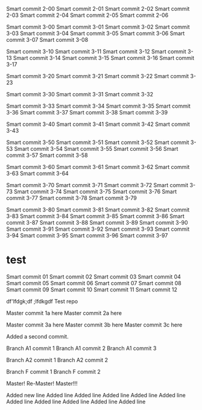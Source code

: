 Smart commit 2-00
Smart commit 2-01
Smart commit 2-02
Smart commit 2-03
Smart commit 2-04
Smart commit 2-05
Smart commit 2-06

Smart commit 3-00
Smart commit 3-01
Smart commit 3-02
Smart commit 3-03
Smart commit 3-04
Smart commit 3-05
Smart commit 3-06
Smart commit 3-07
Smart commit 3-08

Smart commit 3-10
Smart commit 3-11
Smart commit 3-12
Smart commit 3-13
Smart commit 3-14
Smart commit 3-15
Smart commit 3-16
Smart commit 3-17

Smart commit 3-20
Smart commit 3-21
Smart commit 3-22
Smart commit 3-23

Smart commit 3-30
Smart commit 3-31
Smart commit 3-32

Smart commit 3-33
Smart commit 3-34
Smart commit 3-35
Smart commit 3-36
Smart commit 3-37
Smart commit 3-38
Smart commit 3-39

Smart commit 3-40
Smart commit 3-41
Smart commit 3-42
Smart commit 3-43

Smart commit 3-50
Smart commit 3-51
Smart commit 3-52
Smart commit 3-53
Smart commit 3-54
Smart commit 3-55
Smart commit 3-56
Smart commit 3-57
Smart commit 3-58

Smart commit 3-60
Smart commit 3-61
Smart commit 3-62
Smart commit 3-63
Smart commit 3-64

Smart commit 3-70
Smart commit 3-71
Smart commit 3-72
Smart commit 3-73
Smart commit 3-74
Smart commit 3-75
Smart commit 3-76
Smart commit 3-77
Smart commit 3-78
Smart commit 3-79

Smart commit 3-80
Smart commit 3-81
Smart commit 3-82
Smart commit 3-83
Smart commit 3-84
Smart commit 3-85
Smart commit 3-86
Smart commit 3-87
Smart commit 3-88
Smart commit 3-89
Smart commit 3-90
Smart commit 3-91
Smart commit 3-92
Smart commit 3-93
Smart commit 3-94
Smart commit 3-95
Smart commit 3-96
Smart commit 3-97




# test

Smart commit 01
Smart commit 02
Smart commit 03
Smart commit 04
Smart commit 05
Smart commit 06
Smart commit 07
Smart commit 08
Smart commit 09
Smart commit 10
Smart commit 11
Smart commit 12


df'lfdgk;df
;lfdkgdf
Test repo

Master commit 1a here
Master commit 2a here

Master commit 3a here
Master commit 3b here
Master commit 3c here

Added a second commit.

Branch A1 commit 1
Branch A1 commit 2
Branch A1 commit 3

Branch A2 commit 1
Branch A2 commit 2

Branch F commit 1
Branch F commit 2

Master!
Re-Master!
Master!!!

Added new line
Added line 
Added line 
Added line 
Added line 
Added line 
Added line 
Added line 
Added line 
Added line 
Added line 
